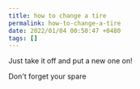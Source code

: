 ```yaml
---
title: how to change a tire
permalink: how-to-change-a-tire
date: 2022/01/04 00:50:47 +0480
tags: []
---
```


Just take it off and put a new one on!

Don't forget your spare

